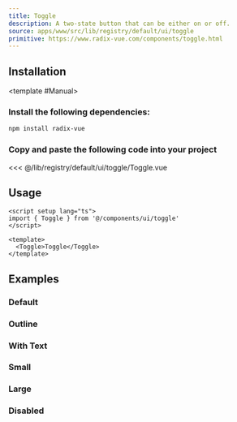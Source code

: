 ```yaml
---
title: Toggle
description: A two-state button that can be either on or off.
source: apps/www/src/lib/registry/default/ui/toggle
primitive: https://www.radix-vue.com/components/toggle.html
---
```


<ComponentPreview name="ToggleDemo" />

## Installation

<TabPreview name="CLI">
<template #CLI>

```bash
npx brodevscope@latest add toggle
```
</template>

<template #Manual>

<Steps>

### Install the following dependencies:

```bash
npm install radix-vue
```

### Copy and paste the following code into your project

<<< @/lib/registry/default/ui/toggle/Toggle.vue

</Steps>

</template>
</TabPreview>

## Usage

```vue
<script setup lang="ts">
import { Toggle } from '@/components/ui/toggle'
</script>

<template>
  <Toggle>Toggle</Toggle>
</template>
```

## Examples

### Default

<ComponentPreview name="ToggleDemo" />

### Outline

<ComponentPreview name="ToggleItalicDemo" />

### With Text

<ComponentPreview name="ToggleItalicWithTextDemo" />

### Small

<ComponentPreview name="ToggleSmallDemo" />

### Large

<ComponentPreview name="ToggleLargeDemo" />

### Disabled

<ComponentPreview name="ToggleDisabledDemo" />
